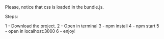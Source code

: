 
Please, notice that css is loaded in the bundle.js.

Steps:

1 - Download the project.
2 - Open in terminal
3 - npm install
4 - npm start
5 - open in localhost:3000
6 - enjoy!
